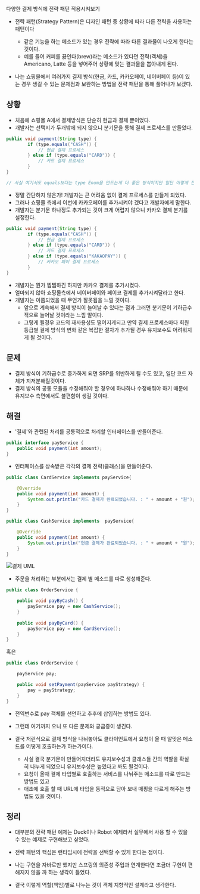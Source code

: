 다양한 결제 방식에 전략 패턴 적용시켜보기



- 전략 패턴(Strategy Pattern)은 디자인 패턴 중 상황에 따라 다른 전략을 사용하는 패턴이다
  - 같은 기능을 하는 메소드가 있는 경우 전략에 따라 다른 결과물이 나오게 한다는 것이다.
  - 예를 들어 커피를 끓인다(brew)라는 메소드가 있다면 전략(객체)을 Americano, Latte 등을 넣어주어 상황에 맞는 결과물을 뽑아내게 된다.



- 나는 쇼핑몰에서 여러가지 결제 방식(현금, 카드, 카카오페이, 네이버페이 등)이 있는 경우 생길 수 있는 문제점과 보완하는 방법을 전략 패턴을 통해 풀어나가 보겠다.





## 상황

- 처음에 쇼핑몰 A에서 결제방식은 단순히 현금과 결제 뿐이었다.
- 개발자는 선택지가 두개밖에 되지 않으니 분기문을 통해 결제 프로세스를 만들었다.



```java
public void payment(String type) {
        if (type.equals("CASH")) {
            // 현금 결제 프로세스
        } else if (type.equals("CARD")) {
            // 카드 결제 프로세스
        }
}

// 사실 여기서도 equals보다는 type Enum을 만드는게 더 좋은 방식이지만 일단 이렇게 진행한다.
```



- 정말 간단하지 않은가! 개발자는 큰 어려움 없이 결제 프로세스를 만들게 되었다.
- 그러나 쇼핑몰 측에서 이번에 카카오페이를 추가시켜야 겠다고 개발자에게 말한다.
- 개발자는 분기문 하나정도 추가되는 것이 크게 어렵지 않으니 카카오 결제 분기를 설정한다.



```java
public void payment(String type) {
        if (type.equals("CASH")) {
            // 현금 결제 프로세스
        } else if (type.equals("CARD")) {
            // 카드 결제 프로세스
        } else if (type.equals("KAKAOPAY")) {
            // 카카오 페이 결제 프로세스
        }
}
```



- 개발자는 뭔가 찜찜하긴 하지만 카카오 결제를 추가시켰다.
- 얼마되지 않아 쇼핑몰측에서 네이버페이와 페이코 결제를 추가시켜달라고 한다.
- 개발자는 이쯤되었을 때 무언가 잘못됨을 느낄 것이다.
  - 앞으로 계속해서 결제 방식이 늘어날 수 있다는 점과 그러면 분기문이 기하급수적으로 늘어날 것이라는 느낌 말이다.
  - 그렇게 될경우 코드의 재사용성도 떨어지게되고 만약 결제 프로세스마다 회원 등급별 결제 방식의 변화 같은 복잡한 절차가 추가될 경우 유지보수도 어려워지게 될 것이다.





## 문제

- 결제 방식이 기하급수로 증가하게 되면 SRP를 위반하게 될 수도 있고, 일단 코드 자체가 지저분해질것이다.
- 결제 방식의 공통 모듈을 수정해줘야 할 경우에 하나하나 수정해줘야 하기 때문에 유지보수 측면에서도 불편함이 생길 것이다.







## 해결

- '결제'와 관련된 처리를 공통적으로 처리할 인터페이스를 만들어준다.

```java
public interface payService {
    public void payment(int amount);
}
```



- 인터페이스를 상속받은 각각의 결제 전략(클래스)을 만들어준다.

```java
public class CardService implements payService{

    @Override
    public void payment(int amount) {
        System.out.println("카드 결제가 완료되었습니다. : " + amount + "원");
    }
}
```

```java
public class CashService implements  payService{

    @Override
    public void payment(int amount) {
        System.out.println("현금 결제가 완료되었습니다. : " + amount + "원");
    }
}
```



![결제 UML](https://user-images.githubusercontent.com/72305146/137828891-464d65f1-fdf1-4a77-b771-c87736eb096f.png)





- 주문을 처리하는 부분에서는 결제 별 메소드를 따로 생성해준다.

```java
public class OrderService {

    public void payByCash() {
        payService pay = new CashService();
    }
    
    public void payByCard() {
        payService pay = new CardService();
    }
}
```



혹은



```java
public class OrderService {

    payService pay;

    public void setPayment(payService payStrategy) {
        pay = payStrategy;
    }
}
```



- 전역변수로 pay 객체를 선언하고 추후에 삽입하는 방법도 있다.

- 그런데 여기까지 오니 또 다른 문제와 궁금증이 생긴다.

- 결국 저런식으로 결제 방식을 나눠놓아도 클라이언트에서 요청이 올 때 알맞은 메소드를 어떻게 호출하는가 하는가이다.

  - 사실 결국 분기문이 만들어지더라도 유지보수성과 클래스들 간의 역할을 확실히 나누게 되었으니 유지보수성은 높였다고 봐도 될것이다.
  - 요청이 올때 결제 타입별로 호출하는 서비스를 나눠주는 메소드를 따로 만드는 방법도 있고
  - 애초에 호출 할 때 URL에 타입을 동적으로 담아 보내 매핑을 다르게 해주는 방법도 있을 것이다.

  



## 정리

- 대부분의 전략 패턴 예제는 Duck이나 Robot 예제라서 실무에서 사용 할 수 있을 수 있는 예제로 구현해보고 싶었다.
- 전략 패턴의 핵심은 런타임시에 전략을 선택할 수 있게 한다는 점이다.
- 나는 구현을 자바로만 했지만 스프링의 의존성 주입과 연계한다면 조금더 구현이 편해지지 않을 까 하는 생각이 들었다.



- 결국 이렇게 역할(책임)별로 나누는 것이 객체 지향적인 설계라고 생각한다.